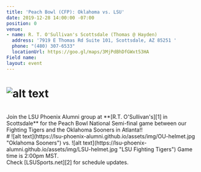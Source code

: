 ```yaml
---
title: 'Peach Bowl (CFP): Oklahoma vs. LSU'
date: 2019-12-28 14:00:00 -07:00
position: 0
venue:
- name: R. T. O'Sullivan's Scottsdale (Thomas @ Hayden)
  address: '7919 E Thomas Rd Suite 101, Scottsdale, AZ 85251 '
  phone: "(480) 307-6533"
  locationUrl: https://goo.gl/maps/3MjPdBhDfGWxt53HA
Field name: 
layout: event
---
```


# ![alt text](https://lsu-phoenix-alumni.github.io/assets/img/PeachBowl.png "SEC Championship")  
<br>
Join the LSU Phoenix Alumni group at **[R.T. O'Sullivan's][1] in Scottsdale** for the Peach Bowl National Semi-final game between our Fighting Tigers and the Oklahoma Sooners in Atlanta!!  
<br>
# ![alt text](https://lsu-phoenix-alumni.github.io/assets/img/OU-helmet.jpg "Oklahoma Sooners") vs. ![alt text](https://lsu-phoenix-alumni.github.io/assets/img/LSU-helmet.jpg "LSU Fighting Tigers")  
Game time is 2:00pm MST.  
<br>
Check [LSUSports.net][2] for schedule updates.

[1]: https://scottsdale.rtosullivans.com/ "RTO Scottsdale website"
[2]: http://www.lsusports.net/SportSelect.dbml?SPID=2164&SPSID=27811&DB_OEM_ID=5200&_ga=2.61742444.1994479276.1565745145-1475237789.1565745143 "THE OFFICIAL SITE OF LSU ATHLETICS"